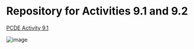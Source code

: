 # Repository for Activities 9.1 and 9.2
<a href="http://tesh4967.github.io/PCDE-Activity-9.1"> PCDE Activity 9.1 </a>


![image](https://user-images.githubusercontent.com/119999672/224515263-6b15e5b5-a2ab-4634-9969-38361303d7ee.png)
